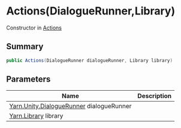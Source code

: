 # Actions(DialogueRunner,Library)

Constructor in [Actions](./)

## Summary

```csharp
public Actions(DialogueRunner dialogueRunner, Library library)
```

## Parameters

| Name                                                                      | Description |
| ------------------------------------------------------------------------- | ----------- |
| [Yarn.Unity.DialogueRunner](../yarn.unity.dialoguerunner/) dialogueRunner |             |
| [Yarn.Library](../../yarn/yarn.library/) library                          |             |
